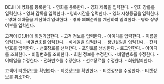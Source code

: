 DEJH에 영화를 등록한다.
    - 영화를 등록한다.
      - 영화 제목을 입력한다.
      - 영화 장를를 입력한다.
      - 영화 감독을 입력한다.
      - 영화시간을 입력한다.
      - 영화 시청등급을 입력한다.
      - 영화 예매율을 계산하여 입력한다.
      - 영화 예매순위를 계산하여 입력한다.
      - 영화 상영여부를 입력한다.

고객이 DEJH에 회원가입한다.
    - 고객 정보를 입력한다.
      - 아이디를 입력한다.
      - 이름을 입력한다.
      - 비밀번호를 입력한다.
      - 이메일을 입력한다.
      - 생년월일을 입력한다.
      - 전화번호를 입력한다.
      - 선호장르를 선택한다.
      - 포인트를 생성한다.
    - 로그인한다.
      - 아이디를 조회한다.
      - 비밀번호를 조회한다.
    - 회원 정보를 수정한다.
      - 비밀번호를 수정한다.
      - 이메일을 수정한다.
      - 전화번호를 수정한다.
      - 선호장르를 수정한다.
    - 회원탈퇴한다.

고객이 티켓정보를 확인한다.
    - 티켓정보를 확인한다.
    - 티켓정보를 수정한다.
    - 티켓정보를 취소한다.
